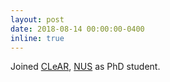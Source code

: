 ```yaml
---
layout: post
date: 2018-08-14 00:00:00-0400
inline: true
---
```


Joined [CLeAR](https://clear-nus.github.io/), [NUS](https://www.nus.edu.sg/) as PhD student. 